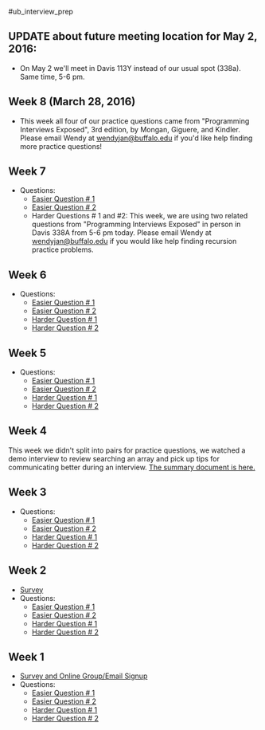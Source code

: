 #ub_interview_prep

## UPDATE about future meeting location for May 2, 2016:
* On May 2 we'll meet in Davis 113Y instead of our usual spot (338a). Same time, 5-6 pm. 

## Week 8 (March 28, 2016)
* This week all four of our practice questions came from "Programming Interviews Exposed", 3rd edition, by Mongan, Giguere, and Kindler. Please email Wendy at wendyjan@buffalo.edu if you'd like help finding more practice questions!

## Week 7 
* Questions:
  * [Easier Question # 1](https://docs.google.com/document/d/1evn6opNS4L1vZDr5vqzgsrmsxTn-A9l-IfDIgf5d02s/edit?usp=sharing)
  * [Easier Question # 2](https://docs.google.com/document/d/16XBwMWp1n9iFS-yQfytJdu3o9PL6mVY3w0MPvwVwW08/edit?usp=sharing)
  * Harder Questions # 1 and #2: This week, we are using two related questions from "Programming Interviews Exposed" in person in Davis 338A from 5-6 pm today. Please email Wendy at wendyjan@buffalo.edu if you would like help finding recursion practice problems. 

## Week 6
* Questions:
  * [Easier Question # 1](https://docs.google.com/document/d/1Mmu5y-72pQ_z2-KHqK1kxc5WQ3zCn1--nFAjn0d0cck/edit?usp=sharing)
  * [Easier Question # 2](https://docs.google.com/document/d/1SiTi8sVaDxitk-jr6GFPFFwO-BoeJDkIDTEdqbbYPDY/edit?usp=sharing)
  * [Harder Question # 1](https://docs.google.com/document/d/1andVX87rJrSvp7XFXCMWVevjkkErM_Y6cPlcBviAi14/edit?usp=sharing)
  * [Harder Question # 2](https://docs.google.com/document/d/1dzEH_-R9d9_9-tEdxvgE_2LmxKnNhcmP8TGa4r_hVUo/edit?usp=sharing)

## Week 5
* Questions:
  * [Easier Question # 1](https://drive.google.com/open?id=1rHr803XFxua7pxMOaU3o7cLwdr9eo4fsXm1OrZWxkj8)
  * [Easier Question # 2](https://docs.google.com/document/d/1L_fp3fRURcGcaWqwI4jL-uozZdjA3DzlOSanf1V1RFc/edit?usp=sharing)
  * [Harder Question # 1](https://docs.google.com/document/d/1AbAvhQT84VTiJ1jUTPKlmwHUWKHnqkuKXqNVKiil5RU/edit?usp=sharing)
  * [Harder Question # 2](https://docs.google.com/document/d/12DKufyg52UcXtUNK4vYxUvyGjjlRq5ujnkjKOK6Acms/edit?usp=sharing)

## Week 4
This week we didn't split into pairs for practice questions, we watched a demo interview to review searching an array and pick up tips for communicating better during an interview. [The summary document is here.](https://docs.google.com/document/d/1pL17VbSuL1ZIPUoXCXs7C1VSAMBVo6F462NYktmgMZA/edit?usp=sharing)

## Week 3
* Questions:
  * [Easier Question # 1](https://docs.google.com/document/d/15SbtO4sjWtD_loEcDVVB-4AksXpBATDJfhljbqltwCc/edit?usp=sharing)
  * [Easier Question # 2](https://docs.google.com/document/d/1iyC7exbTxw4_2K2QLPlV_4bVE8Veqj8_AQralbDYv-g/edit?usp=sharing)
  * [Harder Question # 1](https://docs.google.com/document/d/1X6J9tb2y0kaXyyTydGL5sib9IGmlbv2JIymIhd2Ikts/edit?usp=sharing)
  * [Harder Question # 2](https://docs.google.com/document/d/1CXz99M-VFgvn2ucqNvy-W6uCSn9TmiYXWkzDl33GpVo/edit?usp=sharing)

## Week 2
* [Survey](http://goo.gl/forms/qabaPnFBSn)
* Questions:
  * [Easier Question # 1](https://docs.google.com/document/d/10stTXrNZBlDnZA5P4tqjfSQWwlH_SEBW-laeyKCab2k/edit)
  * [Easier Question # 2](https://docs.google.com/document/d/1q__zdmB39Bm3rFmvaBbUw8KP7C4hD8VaaSZ7Nc4TTSs/edit)
  * [Harder Question # 1](https://docs.google.com/document/d/1nWhAayjYOkEDecqpHZ80S2_UkWk1-g1fUbxwF56Rc0o/edit)
  * [Harder Question # 2](https://docs.google.com/document/d/1w5o7UFLr-m-JbQ4gPPZYd2qa8dLBHkNw7fTqYWVN5Pg/edit)

## Week 1
* [Survey and Online Group/Email Signup](http://goo.gl/forms/joifpcPND4)
* Questions:
  * [Easier Question # 1](https://docs.google.com/document/d/18ONsWhsEwCwKwY_OSzj0GKEVZPqOo9GA0-7AP3BDPhQ/edit)
  * [Easier Question # 2](https://docs.google.com/document/d/1NjSI-HnNYZRFTw-IFjBj4GBlk29j2GoaWS6RKUMJ6sk/edit)
  * [Harder Question # 1](https://docs.google.com/document/d/1xxig7t65XbC1_cmBo_4jhMBKbl6JDH6q6wuDnWfDx5w/edit)
  * [Harder Question # 2](https://docs.google.com/document/d/1pjN6mkDdQfpIdK6N8icpBhev1dpxUDM0qH0p28fGMfA/edit)
